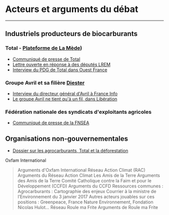 # Acteurs et arguments du débat
-------------------------------

## Industriels producteurs de biocarburants

### Total - [Plateforme de La Mède](https://www.lamede.total.fr/))
- [Communiqué de presse de Total](https://www.lamede.total.fr/sites/shared/lamede/files/atoms/files/total_sengage_pour_une_diversification_responsable_des_approvisionnements.pdf)
- [Lettre ouverte en réponse à des députés LREM](https://www.lamede.total.fr/sites/shared/lamede/files/atoms/files/lettre_ouverte_de_patrick_pouyanne_aux_deputes_lrem.pdf)
- [Interview du PDG de Total dans Ouest France](https://www.ouest-france.fr/economie/energie/huile-de-palme-notre-projet-de-la-mede-evolue-tous-les-jours-dit-le-pdg-de-total-5817405)

### Groupe Avril et sa filière [Diester](http://www.diester.fr/)
- [Interview du directeur général d'Avril à France Info](https://www.francetvinfo.fr/replay-radio/l-interview-eco/jean-philippe-puig-groupe-avril-sur-le-plan-economique-on-a-besoin-dun-peu-dhuile-de-palme_2774749.html)
- [Le groupe Avril ne tient qu'à un fil, dans Libération](http://www.liberation.fr/planete/2018/06/08/le-groupe-avril-ne-tient-qu-a-un-fil_1657768)


### Fédération nationale des syndicats d'exploitants agricoles
- [Communiqué de presse de la FNSEA](media/fnsealamede.pdf)

## Organisations non-gouvernementales 

- [Dossier sur les agrocarburants, Total et la déforestation](https://www.greenpeace.fr/agrocarburants-france-a-contresens-protection-forets/)

Oxfam International
> Arguments d'Oxfam International
Réseau Action Climat (RAC) 
> Arguments du Réseau Action Climat
Les Amis de la Terre
> Arguments des Amis de la Terre
Comité Catholique contre la Faim et pour le Développement (CCFD)
> Arguments du CCFD
Ressources communes :
> Agrocarburants : Cartographie des enjeux
> Courrier à la ministre de l’Environnement du 3 janvier 2017
Autres acteurs jouables sur ces positions : Greenpeace, France Nature Environnement, Fondation Nicolas Hulot…
Réseau Roule ma Frite
> Arguments de Roule ma Frite
